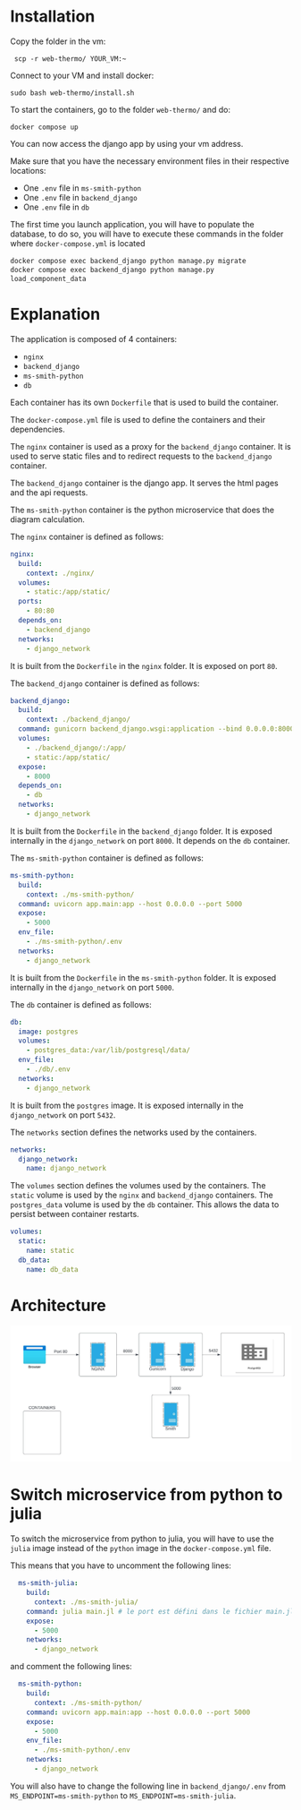 # Installation

Copy the folder in the vm:

```
 scp -r web-thermo/ YOUR_VM:~

```

Connect to your VM and install docker:

```
sudo bash web-thermo/install.sh
```

To start the containers, go to the folder `web-thermo/` and do:

```
docker compose up
```

You can now access the django app by using your vm address.

Make sure that you have the necessary environment files in their respective locations:

- One `.env` file in `ms-smith-python`
- One `.env` file in `backend_django`
- One `.env` file in `db`

The first time you launch application, you will have to populate the database, to do so, you will have to execute these commands in the folder where `docker-compose.yml` is located

```
docker compose exec backend_django python manage.py migrate
docker compose exec backend_django python manage.py load_component_data
```

# Explanation

The application is composed of 4 containers:

- `nginx`
- `backend_django`
- `ms-smith-python`
- `db`

Each container has its own `Dockerfile` that is used to build the container.

The `docker-compose.yml` file is used to define the containers and their dependencies.

The `nginx` container is used as a proxy for the `backend_django` container. It is used to serve static files and to redirect requests to the `backend_django` container.

The `backend_django` container is the django app. It serves the html pages and the api requests.

The `ms-smith-python` container is the python microservice that does the diagram calculation.

The `nginx` container is defined as follows:

```yml
nginx:
  build:
    context: ./nginx/
  volumes:
    - static:/app/static/
  ports:
    - 80:80
  depends_on:
    - backend_django
  networks:
    - django_network
```

It is built from the `Dockerfile` in the `nginx` folder.
It is exposed on port `80`.

The `backend_django` container is defined as follows:

```yml
backend_django:
  build:
    context: ./backend_django/
  command: gunicorn backend_django.wsgi:application --bind 0.0.0.0:8000
  volumes:
    - ./backend_django/:/app/
    - static:/app/static/
  expose:
    - 8000
  depends_on:
    - db
  networks:
    - django_network
```

It is built from the `Dockerfile` in the `backend_django` folder.
It is exposed internally in the `django_network` on port `8000`.
It depends on the `db` container.

The `ms-smith-python` container is defined as follows:

```yml
ms-smith-python:
  build:
    context: ./ms-smith-python/
  command: uvicorn app.main:app --host 0.0.0.0 --port 5000
  expose:
    - 5000
  env_file:
    - ./ms-smith-python/.env
  networks:
    - django_network
```

It is built from the `Dockerfile` in the `ms-smith-python` folder.
It is exposed internally in the `django_network` on port `5000`.

The `db` container is defined as follows:

```yml
db:
  image: postgres
  volumes:
    - postgres_data:/var/lib/postgresql/data/
  env_file:
    - ./db/.env
  networks:
    - django_network
```

It is built from the `postgres` image.
It is exposed internally in the `django_network` on port `5432`.

The `networks` section defines the networks used by the containers.

```yml
networks:
  django_network:
    name: django_network
```

The `volumes` section defines the volumes used by the containers. The `static` volume is used by the `nginx` and `backend_django` containers. The `postgres_data` volume is used by the `db` container. This allows the data to persist between container restarts.

```yml
volumes:
  static:
    name: static
  db_data:
    name: db_data
```


# Architecture

![Architecture](./docs/img/architecture.jpg)


# Switch microservice from python to julia

To switch the microservice from python to julia, you will have to use the `julia` image instead of the `python` image in the `docker-compose.yml` file.

This means that you have to uncomment the following lines:

```yml
  ms-smith-julia:
    build:
      context: ./ms-smith-julia/
    command: julia main.jl # le port est défini dans le fichier main.jl
    expose:
      - 5000
    networks:
      - django_network
```

and comment the following lines:

```yml
  ms-smith-python:
    build:
      context: ./ms-smith-python/
    command: uvicorn app.main:app --host 0.0.0.0 --port 5000
    expose:
      - 5000
    env_file:
      - ./ms-smith-python/.env
    networks:
      - django_network
```

You will also have to change the following line in `backend_django/.env` from `MS_ENDPOINT=ms-smith-python` to `MS_ENDPOINT=ms-smith-julia`.
